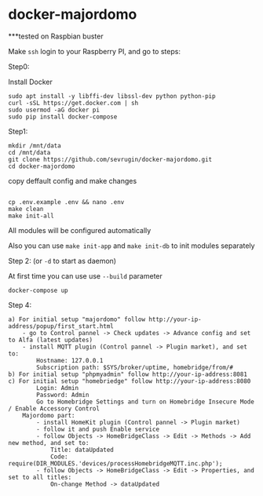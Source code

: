 # docker-majordomo

***tested on Raspbian buster

Make `ssh` login to your Raspberry PI, and go to steps:

Step0:

Install Docker

```
sudo apt install -y libffi-dev libssl-dev python python-pip
curl -sSL https://get.docker.com | sh
sudo usermod -aG docker pi
sudo pip install docker-compose
```

Step1: 

```
mkdir /mnt/data
cd /mnt/data
git clone https://github.com/sevrugin/docker-majordomo.git
cd docker-majordomo

```
copy deffault config and make changes
```

cp .env.example .env && nano .env
make clean
make init-all
```
All modules will be configured automatically

Also you can use `make init-app` and `make init-db` to init modules separately

Step 2: (or `-d` to start as daemon)

At first time you can use use `--build` parameter

```
docker-compose up
```

Step 4:

	a) For initial setup "majordomo" follow http://your-ip-address/popup/first_start.html
		- go to Control pannel -> Check updates -> Advance config and set to Alfa (latest updates)
		- install MQTT plugin (Control pannel -> Plugin market), and set to:
			Hostname: 127.0.0.1
			Subscription path: $SYS/broker/uptime, homebridge/from/#
	b) For initial setup "phpmyadmin" follow http://your-ip-address:8081
	c) For initial setup "homebriedge" follow http://your-ip-address:8080
			Login: Admin
			Password: Admin
			Go to Homebridge Settings and turn on Homebridge Insecure Mode / Enable Accessory Control
		Majordomo part:
			- install HomeKit plugin (Control pannel -> Plugin market)
			- follow it and push Enable service
			- follow Objects -> HomeBridgeClass -> Edit -> Methods -> Add new method, and set to:
				Title: dataUpdated
				Code: require(DIR_MODULES.'devices/processHomebridgeMQTT.inc.php');
			- follow Objects -> HomeBridgeClass -> Edit -> Properties, and set to all titles:
				On-change Method -> dataUpdated